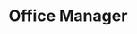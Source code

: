 ---
draft: false
name: "Ann Sandlin"
title: "Office Manager"
avatar: {
    src: "https://i.postimg.cc/G2bskqhP/Ann.jpg",
    alt: "Ann Sandlin"
}
publishDate: "2022-11-08 15:39"
---